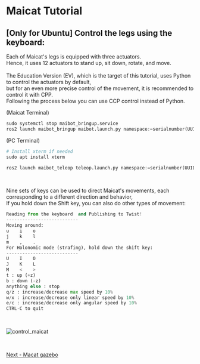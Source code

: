 # Maicat Tutorial
## [Only for Ubuntu] Control the legs using the keyboard:

Each of Maicat's legs is equipped with three actuators.<br/>
Hence, it uses 12 actuators to stand up, sit down, rotate, and move.<br/>
<br/>
The Education Version (EV), which is the target of this tutorial, uses Python to control the actuators by default,<br/>
but for an even more precise control of the movement, it is recommended to control it with CPP.<br/>
Following the process below you can use CCP control instead of Python.

(Maicat Terminal)
```python
sudo systemctl stop maibot_bringup.service
ros2 launch maibot_bringup maibot.launch.py namespace:=serialnumber(UUID)
```

(PC Terminal)
```python
# Install xterm if needed
sudo apt install xterm

ros2 launch maibot_teleop teleop.launch.py namespace:=serialnumber(UUID)
```

&nbsp;

Nine sets of keys can be used to direct Maicat's movements, each corresponding to a different direction and behavior,<br/>
If you hold down the Shift key, you can also do other types of movement:

```python
Reading from the keyboard  and Publishing to Twist!
---------------------------
Moving around:
u    i    o
j    k    l
m    ,    .
For Holonomic mode (strafing), hold down the shift key:
---------------------------
U    I    O
J    K    L
M    <    >
t : up (+z)
b : down (-z)
anything else : stop
q/z : increase/decrease max speed by 10%
w/x : increase/decrease only linear speed by 10%
e/c : increase/decrease only angular speed by 10%
CTRL-C to quit
```

&nbsp;

![control_maicat](https://github.com/user-attachments/assets/29e33904-531a-4251-b68f-c6791a70238c)

&nbsp;

[Next - Macat gazebo](../10_maicat_gazebo/README.md)
